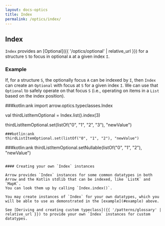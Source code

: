 ```yaml
---
layout: docs-optics
title: Index
permalink: /optics/index/
---
```


## Index


`Index` provides an [Optional]({{ '/optics/optional' | relative_url }}) for a structure `S` to focus in optional `A` at a given index `I`.

### Example

If, for a structure `S`, the optionally focus `A` can be indexed by `I`, then `Index` can create an `Optional` with focus at `S` for a given index `I`.
We can use that `Optional` to safely operate on that focus `S` (i.e., operating on items in a `List` based on the index position).

###kotlin:ank
import arrow.optics.typeclasses.Index

val thirdListItemOptional = Index.list<String>().index(3)

thirdListItemOptional.set(listOf("0", "1", "2", "3"), "newValue")
```
###kotlin:ank
thirdListItemOptional.set(listOf("0", "1", "2"), "newValue")
```
###kotlin:ank
thirdListItemOptional.setNullable(listOf("0", "1", "2"), "newValue")
```

#### Creating your own `Index` instances

Arrow provides `Index` instances for some common datatypes in both Arrow and the Kotlin stdlib that can be indexed, like `ListK` and `MapK`.
You can look them up by calling `Index.index()`.

You may create instances of `Index` for your own datatypes, which you will be able to use as demonstrated in the [example](#example) above.

See [Deriving and creating custom typeclass]({{ '/patterns/glossary' | relative_url }}) to provide your own `Index` instances for custom datatypes.
